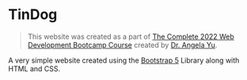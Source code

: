 # TinDog
> This website was created as a part of [The Complete 2022 Web Development Bootcamp Course](https://www.udemy.com/course/the-complete-web-development-bootcamp/) 
created by [Dr. Angela Yu](https://www.linkedin.com/in/angela-yu-963a584b/).

A very simple website created using the [Bootstrap 5](https://getbootstrap.com/) Library along with HTML and CSS.
